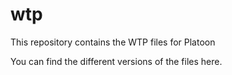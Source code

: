 # wtp

This repository contains the WTP files for Platoon

You can find the different versions of the files here. 
